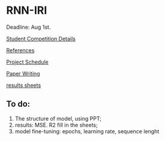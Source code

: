 # RNN-IRI

Deadline: Aug 1st.

[Student Competition Details](https://infopave.fhwa.dot.gov/Reports/LtppDataContest)


[References](https://drive.google.com/drive/folders/1Kw7P4B-bj5MVt_pr8AEQhUe3BINDGKOC)

[Project Schedule](./schedule.md)

[Paper Writing](https://docs.google.com/document/d/1ej3aIgXhci1MoVNrvUFgNPYzbM2bNJzK/edit?usp=sharing&ouid=107909472107329344864&rtpof=true&sd=true)

[results sheets](https://docs.google.com/spreadsheets/d/1pi2ytwYl5SFYpXrMrc1nt_kCFT6fHNUTdzSjcNvStEA/edit?usp=sharing)

## To do:
1. The structure of model, using PPT;
2. results: MSE. R2 fill in the sheets;
3. model fine-tuning: epochs, learning rate, sequence lenght

